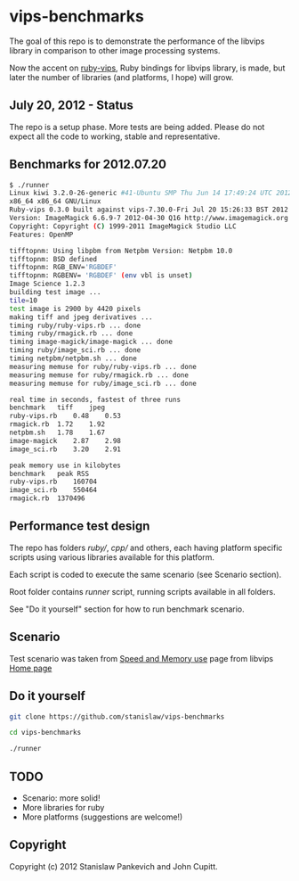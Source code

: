 # vips-benchmarks

The goal of this repo is to demonstrate the performance of the libvips library
in comparison to other image processing systems.

Now the accent on [ruby-vips](https://github.com/jcupitt/ruby-vips), Ruby
bindings for libvips library, is made, but later the number of libraries
(and platforms, I hope) will grow.

## July 20, 2012 - Status

The repo is a setup phase. More tests are being added. 
Please do not expect all the code to working, stable and representative.

## Benchmarks for 2012.07.20

```bash
$ ./runner 
Linux kiwi 3.2.0-26-generic #41-Ubuntu SMP Thu Jun 14 17:49:24 UTC 2012 x86_64
x86_64 x86_64 GNU/Linux
Ruby-vips 0.3.0 built against vips-7.30.0-Fri Jul 20 15:26:33 BST 2012
Version: ImageMagick 6.6.9-7 2012-04-30 Q16 http://www.imagemagick.org
Copyright: Copyright (C) 1999-2011 ImageMagick Studio LLC
Features: OpenMP   

tifftopnm: Using libpbm from Netpbm Version: Netpbm 10.0
tifftopnm: BSD defined
tifftopnm: RGB_ENV='RGBDEF'
tifftopnm: RGBENV= 'RGBDEF' (env vbl is unset)
Image Science 1.2.3
building test image ...
tile=10
test image is 2900 by 4420 pixels
making tiff and jpeg derivatives ...
timing ruby/ruby-vips.rb ... done
timing ruby/rmagick.rb ... done
timing image-magick/image-magick ... done
timing ruby/image_sci.rb ... done
timing netpbm/netpbm.sh ... done
measuring memuse for ruby/ruby-vips.rb ... done
measuring memuse for ruby/rmagick.rb ... done
measuring memuse for ruby/image_sci.rb ... done

real time in seconds, fastest of three runs
benchmark	tiff	jpeg
ruby-vips.rb	0.48	0.53	
rmagick.rb	1.72	1.92	
netpbm.sh	1.78	1.67	
image-magick	2.87	2.98	
image_sci.rb	3.20	2.91	

peak memory use in kilobytes
benchmark	peak RSS
ruby-vips.rb	160704
image_sci.rb	550464
rmagick.rb	1370496
```

## Performance test design

The repo has folders _ruby/_, _cpp/_ and others, each having platform
specific scripts using various libraries available for this platform.

Each script is coded to execute the same scenario (see Scenario
section).

Root folder contains _runner_ script, running
scripts available in all folders.

See "Do it yourself" section for how to run benchmark scenario.

## Scenario

Test scenario was taken from [Speed and Memory use](http://www.vips.ecs.soton.ac.uk/index.php?title=Speed_and_Memory_Use) page from libvips [Home page](http://www.vips.ecs.soton.ac.uk/index.php?title=VIPS)

## Do it yourself

```bash
git clone https://github.com/stanislaw/vips-benchmarks

cd vips-benchmarks

./runner 
```

## TODO

* Scenario: more solid!
* More libraries for ruby
* More platforms (suggestions are welcome!)

## Copyright

Copyright (c) 2012 Stanislaw Pankevich and John Cupitt.
